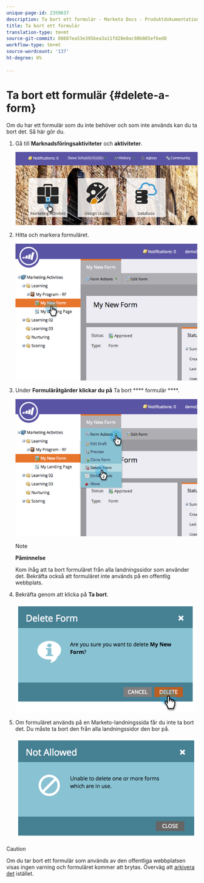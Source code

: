 ```yaml
---
unique-page-id: 2359637
description: Ta bort ett formulär - Marketo Docs - Produktdokumentation
title: Ta bort ett formulär
translation-type: tm+mt
source-git-commit: 00887ea53e395bea3a11fd28e0ac98b085ef6ed8
workflow-type: tm+mt
source-wordcount: '137'
ht-degree: 0%

---
```



# Ta bort ett formulär {#delete-a-form}

Om du har ett formulär som du inte behöver och som inte används kan du ta bort det. Så här gör du.

1. Gå till **Marknadsföringsaktiviteter** och **aktiviteter**.

   ![](assets/login-marketing-activities-3.png)

1. Hitta och markera formuläret.

   ![](assets/image2014-9-15-12-3a1-3a18.png)

1. Under **Formuläråtgärder** **klickar du på** Ta bort **** formulär ****.

   ![](assets/image2014-9-15-12-3a1-3a27.png)

   >[!NOTE]
   >
   >**Påminnelse**
   >
   >
   >Kom ihåg att ta bort formuläret från alla landningssidor som använder det. Bekräfta också att formuläret inte används på en offentlig webbplats.

1. Bekräfta genom att klicka på **Ta bort**.

   ![](assets/image2014-9-15-12-3a1-3a37.png)

1. Om formuläret används på en Marketo-landningssida får du inte ta bort det. Du måste ta bort den från alla landningssidor den bor på.

   ![](assets/image2014-9-15-12-3a1-3a44.png)

>[!CAUTION]
>
>Om du tar bort ett formulär som används av den offentliga webbplatsen visas ingen varning och formuläret kommer att brytas. Överväg att [arkivera det](../../../../product-docs/email-marketing/drip-nurturing/using-stream-content/archive-and-unarchive-stream-content.md) istället.

